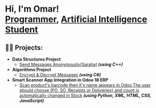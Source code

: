 <h1>Hi, I'm Omar! <br/><a href="https://www.linkedin.com/in/omar-ganoub-1550ba294">Programmer</a>, <a href="https://www.linkedin.com/in/omar-ganoub-1550ba294">Artificial Intelligence Student</a>
<h2>👨‍💻 Projects:</h2>

- <b>Data Structures Project </b>
  - [Send Messages Anonymously(Saraha)](https://github.com/omarganoub77/Saraha-project.git)<b><i> (using C++)</i></b>
- <b>Algorithms Project </b>
  - [Encrypt & Decrypt Messages](https://github.com/MinaBoktor/RSA-secureX) <b><i>(using C#)</b></i>
- <b>Smart Scanner App Integration in Odoo 18 ERP </b>
  - [Scan product's barcode then it's name appears in Odoo,The user should choose (PO, SO, Receipts or Deliveries) and count is automatically changed in Stock](https://github.com/SQUADbcc/omar-ganoub4.git) <b><i>(using Python, XML, HTML, CSS, JavaScript)</i></b>
  
